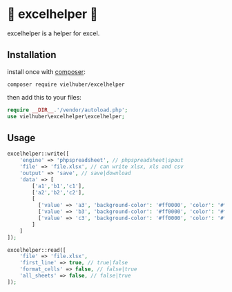 # 📗 excelhelper 📗

excelhelper is a helper for excel.

## Installation

install once with [composer](https://getcomposer.org/):

```
composer require vielhuber/excelhelper
```

then add this to your files:

```php
require __DIR__.'/vendor/autoload.php';
use vielhuber\excelhelper\excelhelper;
```

## Usage

```php
excelhelper::write([
    'engine' => 'phpspreadsheet', // phpspreadsheet|spout
    'file' => 'file.xlsx', // can write xlsx, xls and csv
    'output' => 'save', // save|download
    'data' => [
        ['a1','b1','c1'],  
        ['a2','b2','c2'],
        [
          ['value' => 'a3', 'background-color': '#ff0000', 'color': '#ffffff', 'font-weight': 'bold', 'border': '1px solid #000', 'text-align': 'center'],
          ['value' => 'b3', 'background-color': '#ff0000', 'color': '#ffffff', 'font-weight': 'bold', 'border': '1px solid #000', 'text-align': 'left'],
          ['value' => 'c3', 'background-color': '#ff0000', 'color': '#ffffff', 'font-weight': 'bold', 'border': '1px solid #000', 'text-align': 'right'],
        ]
    ]
]);

excelhelper::read([
    'file' => 'file.xlsx',
    'first_line' => true, // true|false
    'format_cells' => false, // false|true
    'all_sheets' => false, // false|true
]);
```